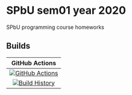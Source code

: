 # SPbU sem01 year 2020

SPbU programming course homeworks

## Builds

GitHub Actions |
:---: |
[![GitHub Actions](https://github.com/m0rphed/SPbU_sem01year2020/workflows/Build%20master/badge.svg?branch=master)](https://github.com/m0rphed/SPbU_sem01year2020/actions?query=branch%3Amaster) |
[![Build History](https://buildstats.info/github/chart/m0rphed/SPbU_sem01year2020)](https://github.com/m0rphed/SPbU_sem01year2020?query=branch%3Amaster) |
